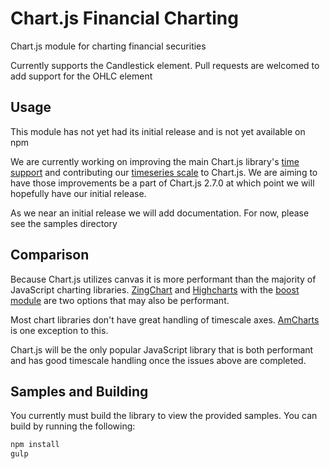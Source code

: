 # Chart.js Financial Charting

Chart.js module for charting financial securities

Currently supports the Candlestick element. Pull requests are welcomed to add support for the OHLC element

## Usage

This module has not yet had its initial release and is not yet available on npm

We are currently working on improving the main Chart.js library's [time support](https://github.com/chartjs/Chart.js/issues/4187) and contributing our [timeseries scale](https://github.com/chartjs/Chart.js/issues/4189) to Chart.js. We are aiming to have those improvements be a part of Chart.js 2.7.0 at which point we will hopefully have our initial release.

As we near an initial release we will add documentation. For now, please see the samples directory

## Comparison

Because Chart.js utilizes canvas it is more performant than the majority of JavaScript charting libraries. [ZingChart](https://www.zingchart.com/docs/chart-types/stock-charts/) and [Highcharts](https://www.highcharts.com/stock/demo/candlestick) with the [boost module](https://www.highcharts.com/blog/news/175-highcharts-performance-boost/) are two options that may also be performant.

Most chart libraries don't have great handling of timescale axes. [AmCharts](https://www.amcharts.com/stock-chart/) is one exception to this.

Chart.js will be the only popular JavaScript library that is both performant and has good timescale handling once the issues above are completed.

## Samples and Building

You currently must build the library to view the provided samples. You can build by running the following:

```sh
npm install
gulp
```
